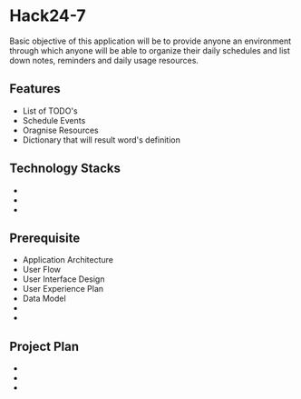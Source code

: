 # Hack24-7
Basic objective of this application will be to provide anyone an environment through which anyone will be able to organize their daily schedules and list down notes, reminders and  daily usage resources.

## Features

- List of TODO's
- Schedule Events
- Oragnise Resources
- Dictionary that will result word's definition

## Technology Stacks

-
-
-


## Prerequisite

- Application Architecture 
- User Flow
- User Interface Design
- User Experience Plan
- Data Model
-
-


## Project Plan

-
-
-


